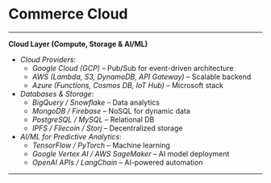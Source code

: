 # Commerce Cloud

***

**Cloud Layer (Compute, Storage & AI/ML)**

* _Cloud Providers_:
  * _Google Cloud (GCP)_ – Pub/Sub for event-driven architecture
  * _AWS (Lambda, S3, DynamoDB, API Gateway)_ – Scalable backend
  * _Azure (Functions, Cosmos DB, IoT Hub)_ – Microsoft stack
* _Databases & Storage_:
  * _BigQuery / Snowflake_ – Data analytics
  * _MongoDB / Firebase_ – NoSQL for dynamic data
  * _PostgreSQL / MySQL_ – Relational DB
  * _IPFS / Filecoin / Storj_ – Decentralized storage
* _AI/ML for Predictive Analytics_:
  * _TensorFlow / PyTorch_ – Machine learning
  * _Google Vertex AI / AWS SageMaker_ – AI model deployment
  * _OpenAI APIs / LangChain_ – AI-powered automation

***

